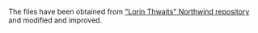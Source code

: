 The files have been obtained from ["Lorin Thwaits" Northwind repository](https://github.com/lorint/Northwind) and modified and improved.


